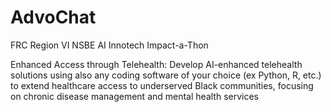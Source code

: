 
# AdvoChat 
FRC Region VI NSBE AI Innotech Impact-a-Thon

Enhanced Access through Telehealth: Develop AI-enhanced telehealth solutions using also any coding software of your choice (ex Python, R, etc.) to extend healthcare access to underserved Black communities, focusing on chronic disease management and mental health services
